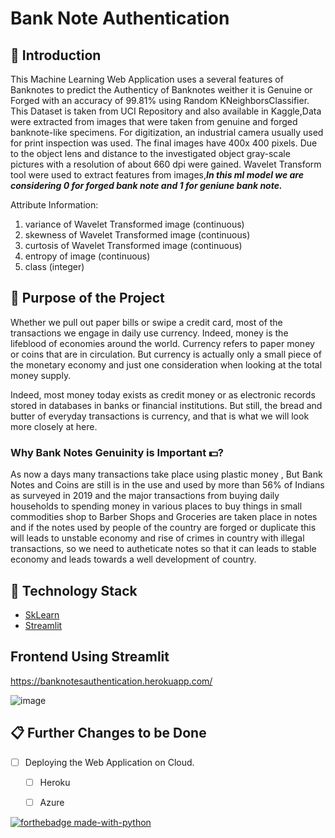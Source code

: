 # Bank Note Authentication

## 📌 Introduction

This Machine Learning Web Application uses a several features of Banknotes to predict the Authenticy of Banknotes weither it is Genuine or Forged with an accuracy of 99.81% using Random KNeighborsClassifier. This Dataset is taken from UCI Repository and also available in Kaggle,Data were extracted from images that were taken from genuine and forged banknote-like specimens. For digitization, an industrial camera usually used for print inspection was used. The final images have 400x 400 pixels. Due to the object lens and distance to the investigated object gray-scale pictures with a resolution of about 660 dpi were gained. Wavelet Transform tool were used to extract features from images,***In this ml model we are considering 0 for forged bank note and 1 for geniune bank note.***

Attribute Information:
1. variance of Wavelet Transformed image (continuous)
2. skewness of Wavelet Transformed image (continuous)
3. curtosis of Wavelet Transformed image (continuous)
4. entropy of image (continuous)
5. class (integer)

## 🎯 Purpose of the Project

Whether we pull out paper bills or swipe a credit card, most of the transactions we engage in daily use currency. Indeed, money is the lifeblood of economies around the world. Currency refers to paper money or coins that are in circulation. But currency is actually only a small piece of the monetary economy and just one consideration when looking at the total money supply.

Indeed, most money today exists as credit money or as electronic records stored in databases in banks or financial institutions. But still, the bread and butter of everyday transactions is currency, and that is what we will look more closely at here.

### Why Bank Notes Genuinity is Important 💵?
As now a days many transactions take place using plastic money , But Bank Notes and Coins are still is in the use and used by more than 56% of Indians as surveyed in 2019 and the major transactions from buying daily households to spending money in various places to buy things in small commodities shop to Barber Shops and Groceries are taken place in notes and if the notes used by people of the country are forged or duplicate this will leads to unstable economy and rise of crimes in country with illegal transactions, so we need to autheticate notes so that it can leads to stable economy and leads towards a well development of country.



## 🏁 Technology Stack


* [SkLearn](https://scikit-learn.org/)
* [Streamlit](https://www.streamlit.io/)



## Frontend Using Streamlit
https://banknotesauthentication.herokuapp.com/

![image](https://user-images.githubusercontent.com/75041273/119726176-74414480-be8e-11eb-9643-784b82e6742c.png)




## 📋 Further Changes to be Done

- [ ] Deploying the Web Application on Cloud.
     - [ ] Heroku
     - [ ] Azure




[![forthebadge made-with-python](http://ForTheBadge.com/images/badges/made-with-python.svg)](https://www.python.org/)
     

